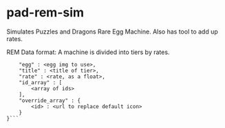 # pad-rem-sim

Simulates Puzzles and Dragons Rare Egg Machine.
Also has tool to add up rates.

REM Data format:
A machine is divided into tiers by rates.
```{
	"egg" : <egg img to use>,
	"title" : <title of tier>,
	"rate" : <rate, as a float>,
	"id_array" : [
		<array of ids>
	],
	"override_array" : {
		<id> : <url to replace default icon>
	}
}```